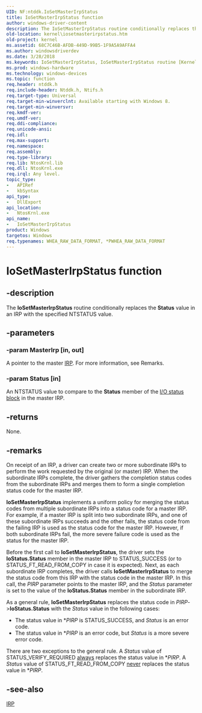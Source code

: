 ```yaml
---
UID: NF:ntddk.IoSetMasterIrpStatus
title: IoSetMasterIrpStatus function
author: windows-driver-content
description: The IoSetMasterIrpStatus routine conditionally replaces the Status value in an IRP with the specified NTSTATUS value.
old-location: kernel\iosetmasterirpstatus.htm
old-project: kernel
ms.assetid: 68C7C46B-AFDB-449D-99B5-1F9A5A9AFFA4
ms.author: windowsdriverdev
ms.date: 3/28/2018
ms.keywords: IoSetMasterIrpStatus, IoSetMasterIrpStatus routine [Kernel-Mode Driver Architecture], kernel.iosetmasterirpstatus, ntddk/IoSetMasterIrpStatus
ms.prod: windows-hardware
ms.technology: windows-devices
ms.topic: function
req.header: ntddk.h
req.include-header: Ntddk.h, Ntifs.h
req.target-type: Universal
req.target-min-winverclnt: Available starting with Windows 8.
req.target-min-winversvr: 
req.kmdf-ver: 
req.umdf-ver: 
req.ddi-compliance: 
req.unicode-ansi: 
req.idl: 
req.max-support: 
req.namespace: 
req.assembly: 
req.type-library: 
req.lib: NtosKrnl.lib
req.dll: NtosKrnl.exe
req.irql: Any level.
topic_type:
-	APIRef
-	kbSyntax
api_type:
-	DllExport
api_location:
-	NtosKrnl.exe
api_name:
-	IoSetMasterIrpStatus
product: Windows
targetos: Windows
req.typenames: WHEA_RAW_DATA_FORMAT, *PWHEA_RAW_DATA_FORMAT
---
```


# IoSetMasterIrpStatus function


## -description


The <b>IoSetMasterIrpStatus</b> routine conditionally replaces the <b>Status</b> value in an IRP with the specified NTSTATUS value.


## -parameters




### -param MasterIrp [in, out]

A pointer to the master <a href="https://msdn.microsoft.com/library/windows/hardware/ff550694">IRP</a>. For more information, see Remarks.


### -param Status [in]

An NTSTATUS value to compare to the <b>Status</b> member of the <a href="https://msdn.microsoft.com/59147bd1-6cd7-4fbe-b7bc-52e09ab88576">I/O status block</a> in the master IRP.


## -returns



None.




## -remarks



On receipt of an IRP, a driver can create two or more subordinate IRPs to perform the work requested by the original (or master) IRP. When the subordinate IRPs complete, the driver gathers the completion status codes from the subordinate IRPs and merges them to form a single completion status code for the master IRP.

<b>IoSetMasterIrpStatus</b> implements a uniform policy for merging the status codes from multiple subordinate IRPs into a status code for a master IRP. For example, if a master IRP is split into two subordinate IRPs, and one of these subordinate IRPs succeeds and the other fails, the status code from the failing IRP is used as the status code for the master IRP. However, if both subordinate IRPs fail, the more severe failure code is used as the status for the master IRP.

Before the first call to <b>IoSetMasterIrpStatus</b>, the driver sets the <b>IoStatus.Status</b> member in the master IRP to STATUS_SUCCESS (or to STATUS_FT_READ_FROM_COPY in case it is expected). Next, as each subordinate IRP completes, the driver calls <b>IoSetMasterIrpStatus</b> to merge the status code from this IRP with the status code in the master IRP. In this call, the <i>PIRP</i> parameter points to the master IRP, and the <i>Status</i> parameter is set to the value of the <b>IoStatus.Status</b> member in the subordinate IRP.

As a general rule, <b>IoSetMasterIrpStatus</b> replaces the status code in <i>PIRP</i>-&gt;<b>IoStatus.Status</b> with the <i>Status</i> value in the following cases:

<ul>
<li>The status value in *<i>PIRP</i> is STATUS_SUCCESS, and <i>Status</i> is an error code.</li>
<li>The status value in *<i>PIRP</i> is an error code, but <i>Status</i> is a more severe error code.</li>
</ul>
There are two exceptions to the general rule. A <i>Status</i> value of STATUS_VERIFY_REQUIRED <u>always</u> replaces the status value in *<i>PIRP</i>. A <i>Status</i> value of STATUS_FT_READ_FROM_COPY <u>never</u> replaces the status value in *<i>PIRP</i>.




## -see-also




<a href="https://msdn.microsoft.com/library/windows/hardware/ff550694">IRP</a>
 

 

